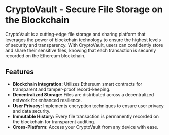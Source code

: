 # CryptoVault - Secure File Storage on the Blockchain

CryptoVault is a cutting-edge file storage and sharing platform that leverages the power of blockchain technology to ensure the highest levels of security and transparency. With CryptoVault, users can confidently store and share their sensitive files, knowing that each transaction is securely recorded on the Ethereum blockchain.

## Features

- **Blockchain Integration:** Utilizes Ethereum smart contracts for transparent and tamper-proof record-keeping.
- **Decentralized Storage:** Files are distributed across a decentralized network for enhanced resilience.
- **User Privacy:** Implements encryption techniques to ensure user privacy and data security.
- **Immutable History:** Every file transaction is permanently recorded on the blockchain for transparent auditing.
- **Cross-Platform:** Access your CryptoVault from any device with ease.
